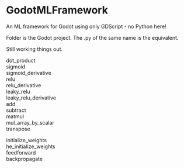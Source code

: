 # GodotMLFramework
An ML framework for Godot using only GDScript - no Python here!

Folder is the Godot project. The .py of the same name is the equivalent.

Still working things out.

dot_product<br>
sigmoid<br>
sigmoid_derivative<br>
relu<br>
relu_derivative<br>
leaky_relu<br>
leaky_relu_derivative<br>
add<br>
subtract<br>
matmul<br>
mul_array_by_scalar<br>
transpose<br>

initialize_weights<br>
he_initialize_weights<br>
feedforward<br>
backpropagate<br>
